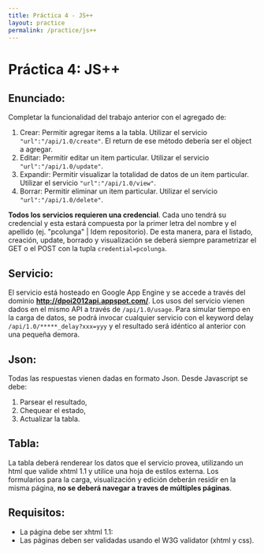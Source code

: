 ```yaml
---
title: Práctica 4 - JS++
layout: practice
permalink: /practice/js++
---
```


# Práctica 4: JS++

## Enunciado:
Completar la funcionalidad del trabajo anterior con el agregado de:

1. Crear: Permitir agregar items a la tabla. Utilizar el servicio `"url":"/api/1.0/create"`. El return de ese método debería ser el object a agregar.
2. Editar: Permitir editar un item particular. Utilizar el servicio `"url":"/api/1.0/update"`.
3. Expandir: Permitir visualizar la totalidad de datos de un item particular. Utilizar el servicio `"url":"/api/1.0/view"`.
4. Borrar: Permitir eliminar un item particular. Utilizar el servicio `"url":"/api/1.0/delete"`.

**Todos los servicios requieren una credencial**. Cada uno tendrá su credencial y esta estará compuesta por la primer letra del nombre y el apellido (ej. "pcolunga" | Idem repositorio). De esta manera, para el listado, creación, update, borrado y visualización se deberá siempre parametrizar el GET o el POST con la tupla `credential=pcolunga`.

## Servicio:
El servicio está hosteado en Google App Engine y se accede a través del dominio **http://dpoi2012api.appspot.com/**.
Los usos del servicio vienen dados en el mismo API a través de `/api/1.0/usage`.
Para simular tiempo en la carga de datos, se podrá invocar cualquier servicio con el keyword delay `/api/1.0/*****_delay?xxx=yyy` y el resultado será idéntico al anterior con una pequeña demora.

## Json:
Todas las respuestas vienen dadas en formato Json. Desde Javascript se debe:

1. Parsear el resultado,
2. Chequear el estado,
3. Actualizar la tabla.

## Tabla:
La tabla deberá renderear los datos que el servicio provea, utilizando un html que valide xhtml 1.1 y utilice una hoja de estilos externa. Los formularios para la carga, visualización y edición deberán residir en la misma página, **no se deberá navegar a traves de múltiples páginas**.

## Requisitos:
- La página debe ser xhtml 1.1:
 - Las páginas deben ser validadas usando el W3G validator (xhtml y css).
